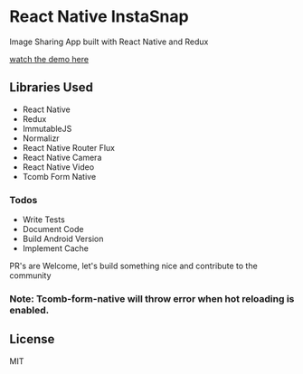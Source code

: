 # React Native InstaSnap
Image Sharing App built with React Native and Redux

[watch the demo here ](https://youtu.be/_NE_gX6A8YI)

## Libraries Used
  - React Native
  - Redux
  - ImmutableJS
  - Normalizr
  - React Native Router Flux
  - React Native Camera
  - React Native Video
  - Tcomb Form Native

### Todos

 - Write Tests
 - Document Code
 - Build Android Version
 - Implement Cache

 PR's are Welcome, let's build something nice and contribute to the community

### Note: Tcomb-form-native will throw error when hot reloading is enabled.


License
----

MIT


